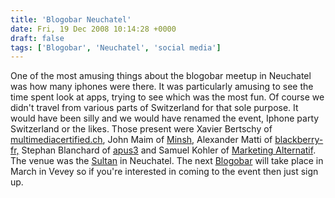 ```yaml
---
title: 'Blogobar Neuchatel'
date: Fri, 19 Dec 2008 10:14:28 +0000
draft: false
tags: ['Blogobar', 'Neuchatel', 'social media']
---
```


One of the most amusing things about the blogobar meetup in Neuchatel was how many iphones were there. It was particularly amusing to see the time spent look at apps, trying to see which was the most fun. Of course we didn't travel from various parts of Switzerland for that sole purpose. It would have been silly and we would have renamed the event, Iphone party Switzerland or the likes.  Those present were Xavier Bertschy of [multimediacertified.ch](http://multimedia-certified.ch/fr/), John Maim of [Minsh](http://minsh.net/), Alexander Matti of [blackberry-fr,](http://www.blackberry-fr.com/) Stephan Blanchard of [apus3](http://www.apus3.com/) and Samuel Kohler of [Marketing Alternatif](http://marketing-alternatif.ch/). The venue was the [Sultan](http://www.sultanindian.ch/) in Neuchatel. The next [Blogobar](http://www.blogobar.ch/) will take place in March in Vevey so if you're interested in coming to the event then just sign up.